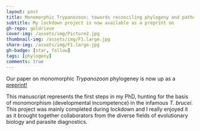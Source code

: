 ```yaml
---
layout: post
title: Monomorphic Trypanozoon: towards reconciling phylogeny and pathologies
subtitle: My lockdown project is now available as a preprint on
gh-repo: goldrieve
cover-img: /assets/img/Picture2.jpg
thumbnail-img: /assets/img/F1.large.jpg
share-img: /assets/img/F1.large.jpg
gh-badge: [star, follow]
tags: [phylogeny]
comments: true
---
```


Our paper on monomorphic _Trypanozoon_ phylogeney is now up as a [preprint!](https://www.biorxiv.org/content/10.1101/2021.04.14.439642v1.full)

This manuscript represents the first steps in my PhD, hunting for the basis of monomorphism (developmental incompetence) in the infamous _T. brucei_. This project was mainly completed during lockdown and I really enjoyed it as it brought together collaborators from the diverse fields of evolutionary biology and parasite diagnostics.
